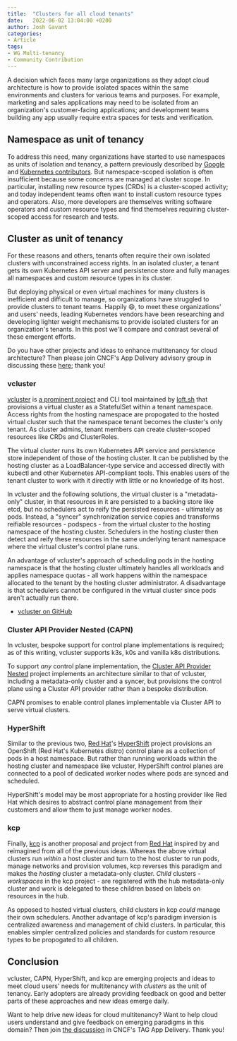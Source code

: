 ```yaml
---
title:  "Clusters for all cloud tenants"
date:   2022-06-02 13:04:00 +0200
author: Josh Gavant
categories:
- Article
tags:
- WG Multi-tenancy
- Community Contribution
---
```


A decision which faces many large organizations as they adopt cloud architecture is how to provide isolated spaces within the same environments and clusters for various teams and purposes. For example, marketing and sales applications may need to be isolated from an organization's customer-facing applications; and development teams building any app usually require extra spaces for tests and verification.

## Namespace as unit of tenancy

To address this need, many organizations have started to use namespaces as units of isolation and tenancy, a pattern previously described by [Google](https://cloud.google.com/kubernetes-engine/docs/concepts/multitenancy-overview) and [Kubernetes contributors](https://kubernetes.io/blog/2021/04/15/three-tenancy-models-for-kubernetes/). But namespace-scoped isolation is often insufficient because some concerns are managed at cluster scope. In particular, installing new resource types (CRDs) is a cluster-scoped activity; and today independent teams often want to install custom resource types and operators. Also, more developers are themselves writing software operators and custom resource types and find themselves requiring cluster-scoped access for research and tests.

## Cluster as unit of tenancy

For these reasons and others, tenants often require their own isolated clusters with unconstrained access rights. In an isolated cluster, a tenant gets its own Kubernetes API server and persistence store and fully manages all namespaces and custom resource types in its cluster.

But deploying physical or even virtual machines for many clusters is inefficient and difficult to manage, so organizations have struggled to provide clusters to tenant teams. Happily :smile:, to meet these organizations' and users' needs, leading Kubernetes vendors have been researching and developing lighter weight mechanisms to provide isolated clusters for an organization's tenants. In this post we'll compare and contrast several of these emergent efforts.

Do you have other projects and ideas to enhance multitenancy for cloud architecture? Then please join CNCF's App Delivery advisory group in discussing these [here](https://github.com/cncf/tag-app-delivery/issues/193); thank you!

### vcluster

[vcluster](https://www.vcluster.com/) is [a prominent project](https://www.google.com/search?q=vcluster&tbm=nws) and CLI tool maintained by [loft.sh](https://loft.sh/) that provisions a virtual cluster as a StatefulSet within a tenant namespace. Access rights from the hosting namespace are propogated to the hosted virtual cluster such that the namespace tenant becomes the cluster's only tenant. As cluster admins, tenant members can create cluster-scoped resources like CRDs and ClusterRoles.

The virtual cluster runs its own Kubernetes API service and persistence store independent of those of the hosting cluster. It can be published by the hosting cluster as a LoadBalancer-type service and accessed directly with kubectl and other Kubernetes API-compliant tools. This enables users of the tenant cluster to work with it directly with little or no knowledge of its host.

In vcluster and the following solutions, the virtual cluster is a "metadata-only" cluster, in that resources in it are persisted to a backing store like etcd, but no schedulers act to reify the persisted resources - ultimately as pods. Instead, a "syncer" synchronization service copies and transforms reifiable resources - podspecs - from the virtual cluster to the hosting namespace of the hosting cluster. Schedulers in the hosting cluster then detect and reify these resources in the same underlying tenant namespace where the virtual cluster's control plane runs.

An advantage of vcluster's approach of scheduling pods in the hosting namespace is that the hosting cluster ultimately handles all workloads and applies namespace quotas - all work happens within the namespace allocated to the tenant by the hosting cluster administrator. A disadvantage is that schedulers cannot be configured in the virtual cluster since pods aren't actually run there.

- [vcluster on GitHub](https://github.com/loft-sh/vcluster)

### Cluster API Provider Nested (CAPN)

In vcluster, bespoke support for control plane implementations is required; as of this writing, vcluster supports k3s, k0s and vanilla k8s distributions.

To support _any_ control plane implementation, the [Cluster API Provider Nested](https://github.com/kubernetes-sigs/cluster-api-provider-nested) project implements an architecture similar to that of vcluster, including a metadata-only cluster and a syncer, but provisions the control plane using a Cluster API provider rather than a bespoke distribution.

CAPN promises to enable control planes implementable via Cluster API to serve virtual clusters.

### HyperShift

Similar to the previous two, [Red Hat](https://www.redhat.com/)'s [HyperShift](https://github.com/openshift/hypershift) project provisions an OpenShift (Red Hat's Kubernetes distro) control plane as a collection of pods in a host namespace. But rather than running workloads within the hosting cluster and namespace like vcluster, HyperShift control planes are connected to a pool of dedicated worker nodes where pods are synced and scheduled.

HyperShift's model may be most appropriate for a hosting provider like Red Hat which desires to abstract control plane management from their customers and allow them to just manage worker nodes.

### kcp

Finally, [kcp](https://github.com/kcp-dev/kcp) is another proposal and project from [Red Hat](https://www.redhat.com/) inspired by and reimagined from all of the previous ideas. Whereas the above virtual clusters run _within_ a host cluster and turn to the host cluster to run pods, manage networks and provision volumes, kcp reverses this paradigm and makes the _hosting_ cluster a metadata-only cluster. _Child_ clusters - _workspaces_ in the kcp project - are registered with the hub metadata-only cluster and work is delegated to these children based on labels on resources in the hub.

As opposed to hosted virtual clusters, child clusters in kcp _could_ manage their own schedulers. Another advantage of kcp's paradigm inversion is centralized awareness and management of child clusters. In particular, this enables simpler centralized policies and standards for custom resource types to be propogated to all children.

## Conclusion

vcluster, CAPN, HyperShift, and kcp are emerging projects and ideas to meet cloud users' needs for multitenancy with _clusters_ as the unit of tenancy. Early adopters are already providing feedback on good and better parts of these approaches and new ideas emerge daily.

Want to help drive new ideas for cloud multitenancy? Want to help cloud users understand and give feedback on emerging paradigms in this domain? Then join [the discussion](https://github.com/cncf/tag-app-delivery/issues/193) in CNCF's TAG App Delivery. Thank you!
